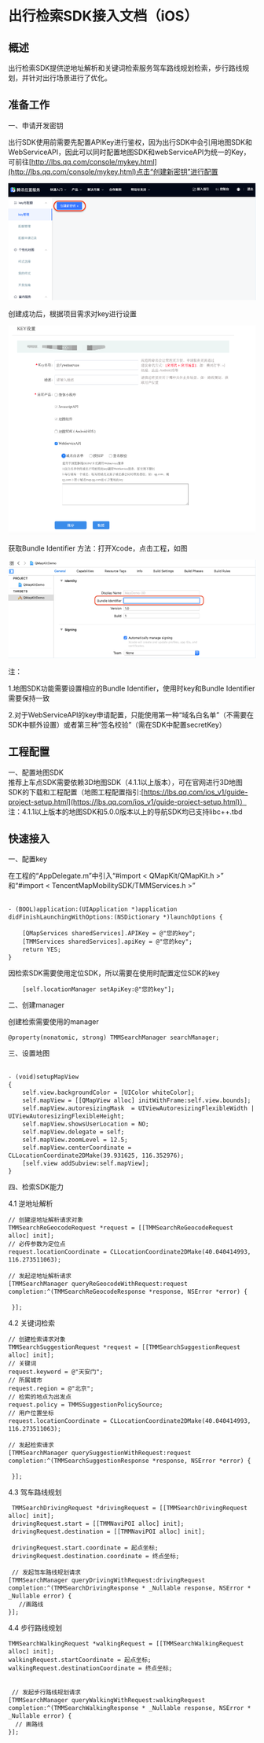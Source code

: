 # 出行检索SDK接入文档（iOS）

## 概述

出行检索SDK提供逆地址解析和关键词检索服务驾车路线规划检索，步行路线规划，并针对出行场景进行了优化。

## 准备工作

一、申请开发密钥

出行SDK使用前需要先配置APIKey进行鉴权，因为出行SDK中会引用地图SDK和WebServiceAPI，因此可以同时配置地图SDK和webServiceAPI为统一的Key，可前往[http://lbs.qq.com/console/mykey.html](http://lbs.qq.com/console/mykey.html)点击“创建新密钥”进行配置

![](../Picture1.png)

创建成功后，根据项目需求对key进行设置

![](../Picture2.png)

获取Bundle Identifier 方法：打开Xcode，点击工程，如图

![](../Picture3.png)


注：

1.地图SDK功能需要设置相应的Bundle Identifier，使用时key和Bundle Identifier需要保持一致

2.对于WebServiceAPI的key申请配置，只能使用第一种“域名白名单”（不需要在SDK中额外设置）或者第三种“签名校验”（需在SDK中配置secretKey）

## 工程配置

一、配置地图SDK   
推荐上车点SDK需要依赖3D地图SDK（4.1.1以上版本），可在官网进行3D地图SDK的下载和工程配置（地图工程配置指引:[https://lbs.qq.com/ios_v1/guide-project-setup.html](https://lbs.qq.com/ios_v1/guide-project-setup.html)）
注：4.1.1以上版本的地图SDK和5.0.0版本以上的导航SDK均已支持libc++.tbd


## 快速接入

一、配置key

在工程的“AppDelegate.m”中引入“#import < QMapKit/QMapKit.h >” 和“#import < TencentMapMobilitySDK/TMMServices.h >”

```objc

- (BOOL)application:(UIApplication *)application didFinishLaunchingWithOptions:(NSDictionary *)launchOptions {
    
    [QMapServices sharedServices].APIKey = @"您的key";
    [TMMServices sharedServices].apiKey = @"您的key";
    return YES;
}
```

因检索SDK需要使用定位SDK，所以需要在使用时配置定位SDK的key

```objc
    [self.locationManager setApiKey:@"您的key"];
```
二、创建manager

创建检索需要使用的manager

```objc
@property(nonatomic, strong) TMMSearchManager searchManager;
```

三、设置地图

```objc

- (void)setupMapView
{
    self.view.backgroundColor = [UIColor whiteColor];
    self.mapView = [[QMapView alloc] initWithFrame:self.view.bounds];
    self.mapView.autoresizingMask  = UIViewAutoresizingFlexibleWidth | UIViewAutoresizingFlexibleHeight;
    self.mapView.showsUserLocation = NO;
    self.mapView.delegate = self;
    self.mapView.zoomLevel = 12.5;
    self.mapView.centerCoordinate = CLLocationCoordinate2DMake(39.931625, 116.352976);
    [self.view addSubview:self.mapView];
}
```

四、检索SDK能力

4.1 逆地址解析
```objc
// 创建逆地址解析请求对象
TMMSearchReGeocodeRequest *request = [[TMMSearchReGeocodeRequest alloc] init];
// 必传参数为定位点
request.locationCoordinate = CLLocationCoordinate2DMake(40.040414993, 116.273511063);

// 发起逆地址解析请求
[TMMSearchManager queryReGeocodeWithRequest:request 
completion:^(TMMSearchReGeocodeResponse *response, NSError *error) {

 }];
```

4.2 关键词检索

```objc
// 创建检索请求对象
TMMSearchSuggestionRequest *request = [[TMMSearchSuggestionRequest alloc] init];
// 关键词
request.keyword = @"天安门";
// 所属城市
request.region = @"北京";
// 检索的地点为出发点
request.policy = TMMSSuggestionPolicySource;
// 用户位置坐标
request.locationCoordinate = CLLocationCoordinate2DMake(40.040414993, 116.273511063);

// 发起检索请求
[TMMSearchManager querySuggestionWithRequest:request
completion:^(TMMSearchSuggestionResponse *response, NSError *error) {

 }];
```

4.3 驾车路线规划

```objc
 TMMSearchDrivingRequest *drivingRequest = [[TMMSearchDrivingRequest alloc] init];
 drivingRequest.start = [[TMMNaviPOI alloc] init];
 drivingRequest.destination = [[TMMNaviPOI alloc] init];

 drivingRequest.start.coordinate = 起点坐标;
 drivingRequest.destination.coordinate = 终点坐标;
 
 // 发起驾车路线规划请求   
[TMMSearchManager queryDrivingWithRequest:drivingRequest completion:^(TMMSearchDrivingResponse * _Nullable response, NSError * _Nullable error) {
   //画路线
}];

```
4.4 步行路线规划


```objc
TMMSearchWalkingRequest *walkingRequest = [[TMMSearchWalkingRequest alloc] init];
walkingRequest.startCoordinate = 起点坐标;
walkingRequest.destinationCoordinate = 终点坐标;

 
 // 发起步行路线规划请求   
[TMMSearchManager queryWalkingWithRequest:walkingRequest completion:^(TMMSearchWalkingResponse * _Nullable response, NSError * _Nullable error) {
  // 画路线
}];

```
